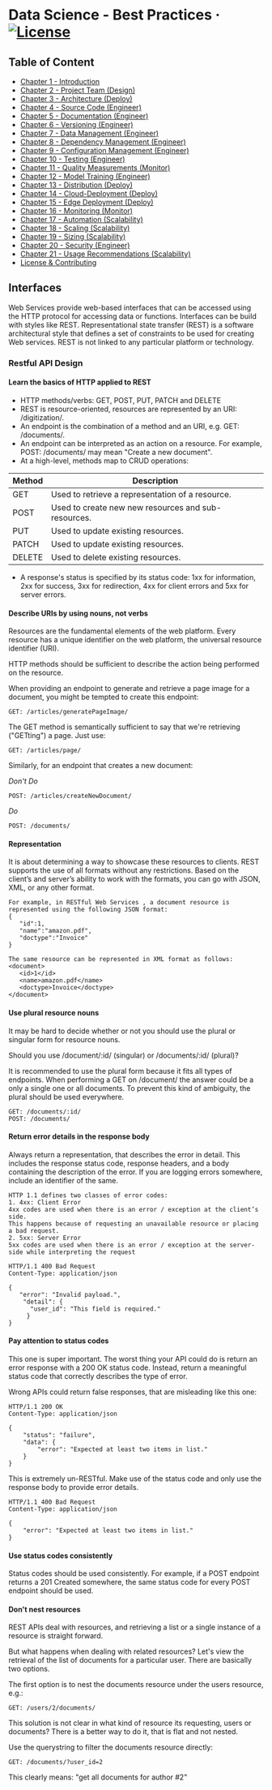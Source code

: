 # Data Science - Best Practices &middot; [![License](https://img.shields.io/badge/license-CC%20BY%204.0-blue)](./LICENSE.txt)

## Table of Content

- [Chapter 1 - Introduction](./readme.md#chapter-1---introduction)
- [Chapter 2 - Project Team (Design)](./project_team.md#chapter-2---project-team)
- [Chapter 3 - Architecture (Deploy)](./architecture.md#chapter-3---architecture)
- [Chapter 4 - Source Code (Engineer)](./source_code.md#chapter-4---source-code)
- [Chapter 5 - Documentation (Engineer)](./documentation.md#chapter-5---documentation)
- [Chapter 6 - Versioning (Engineer)](./versioning.md#chapter-6---versioning)
- [Chapter 7 - Data Management (Engineer)](./data_management.md#chapter-7---data-management)
- [Chapter 8 - Dependency Management (Engineer)](./dependency_management.md#chapter-8---dependency-management)
- [Chapter 9 - Configuration Management (Engineer)](./configuration_management.md#chapter-9---configuration-management)
- [Chapter 10 - Testing (Engineer)](./testing.md#chapter-10---testing)
- [Chapter 11 - Quality Measurements (Monitor)](./quality_measurements.md#chapter-11---quality-measurements)
- [Chapter 12 - Model Training (Engineer)](./model_training.md#chapter-12---model-training)
- [Chapter 13 - Distribution (Deploy)](./distribution.md#chapter-13---distribution)
- [Chapter 14 - Cloud-Deployment (Deploy)](./cloud_deployment.md#chapter-14---cloud-deployment)
- [Chapter 15 - Edge Deployment (Deploy)](./edge_deployment.md#chapter-15---edge-deployment)
- [Chapter 16 - Monitoring (Monitor)](./monitoring.md#chapter-16---monitoring)
- [Chapter 17 - Automation (Scalability)](./automation.md#chapter-17---automation)
- [Chapter 18 - Scaling (Scalability)](./scaling.md#chapter-18---scaling)
- [Chapter 19 - Sizing (Scalability)](./sizing.md#chapter-19---sizing)
- [Chapter 20 - Security (Engineer)](./security.md#chapter-20---security)
- [Chapter 21 - Usage Recommendations (Scalability)](./recommendation.md#chapter-21---usage-recommendations)
- [License & Contributing](./license.md)

## Interfaces

Web Services provide web-based interfaces that can be accessed using the HTTP protocol for accessing data or functions. Interfaces can be build with styles like REST.
Representational state transfer (REST) is a software architectural style that defines a set of constraints to be used for creating Web services. REST is not linked to any particular platform or technology.

### Restful API Design

#### Learn the basics of HTTP applied to REST

- HTTP methods/verbs: GET, POST, PUT, PATCH and DELETE
- REST is resource-oriented, resources are represented by an URI: /digitization/.
- An endpoint is the combination of a method and an URI, e.g. GET: /documents/.
- An endpoint can be interpreted as an action on a resource. For example, POST: /documents/ may mean "Create a new document".
- At a high-level, methods map to CRUD operations: 
  
|   Method      | Description   |
| ------------- | ------------- |
|   GET 	      |  Used to retrieve a representation of a resource.|
|   POST 	      |  Used to create new new resources and sub-resources.|
|   PUT 	      |  Used to update existing resources.|
|   PATCH 	    |  Used to update existing resources.|
|   DELETE 	    |  Used to delete existing resources.|

- A response's status is specified by its status code: 1xx for information, 2xx for success, 3xx for redirection, 4xx for client errors and 5xx for server errors.

#### Describe URIs by using nouns, not verbs

Resources are the fundamental elements of the web platform. Every resource has a unique identifier on the web platform, the universal resource identifier (URI).

HTTP methods should be sufficient to describe the action being performed on the resource.

When providing an endpoint to generate and retrieve a page image for a document, you might be tempted to create this endpoint:

    GET: /articles/generatePageImage/   

The GET method is semantically sufficient to say that we're retrieving ("GETting") a page. Just use:

    GET: /articles/page/

Similarly, for an endpoint that creates a new document:

*Don't Do*

    POST: /articles/createNewDocument/

*Do*

    POST: /documents/

#### Representation

It is about determining a way to showcase these resources to clients. REST supports the use of all formats without any restrictions.
Based on the client’s and server’s ability to work with the formats, you can go with JSON, XML, or any other format.

    For example, in RESTful Web Services , a document resource is represented using the following JSON format:
    { 
       "id":1, 
       "name":"amazon.pdf", 
       "doctype":"Invoice" 
    }

    The same resource can be represented in XML format as follows:
    <document> 
       <id>1</id> 
       <name>amazon.pdf</name>
       <doctype>Invoice</doctype> 
    </document> 


#### Use plural resource nouns

It may be hard to decide whether or not you should use the plural or singular form for resource nouns.

Should you use /document/:id/ (singular) or /documents/:id/ (plural)?

It is recommended to use the plural form because it fits all types of endpoints. When performing a GET on /document/ the answer could be a only a single one or all documents. 
To prevent this kind of ambiguity, the plural should be used everywhere.

    GET: /documents/:id/
    POST: /documents/

#### Return error details in the response body

Always return a representation, that describes the error in detail. This includes the response status code, response headers, and a body containing the description of the error. If you are logging errors somewhere, include an identifier of the same.

    HTTP 1.1 defines two classes of error codes:
    1. 4xx: Client Error
    4xx codes are used when there is an error / exception at the client’s side. 
    This happens because of requesting an unavailable resource or placing a bad request.
    2. 5xx: Server Error
    5xx codes are used when there is an error / exception at the server-side while interpreting the request

    HTTP/1.1 400 Bad Request
    Content-Type: application/json

    {
       "error": "Invalid payload.",
        "detail": {
          "user_id": "This field is required."
         }
    }

#### Pay attention to status codes

This one is super important. The worst thing your API could do is return an error response with a 200 OK status code. Instead, return a meaningful status code that correctly describes the type of error.

Wrong APIs could return false responses, that are misleading like this one:

    HTTP/1.1 200 OK
    Content-Type: application/json

    {
        "status": "failure",
        "data": {
            "error": "Expected at least two items in list."
        }
    }

This is extremely un-RESTful. Make use of the status code and only use the response body to provide error details.

    HTTP/1.1 400 Bad Request
    Content-Type: application/json

    {
        "error": "Expected at least two items in list."
    }

#### Use status codes consistently

Status codes should be used consistently. For example, if a POST endpoint returns a 201 Created somewhere, the same status code for every POST endpoint should be used. 

#### Don't nest resources

REST APIs deal with resources, and retrieving a list or a single instance of a resource is straight forward. 

But what happens when dealing with related resources? Let's view the retrieval of the list of documents for a particular user. There are basically two options.

The first option is to nest the documents resource under the users resource, e.g.:

    GET: /users/2/documents/

This solution is not clear in what kind of resource its requesting, users or documents? There is a better way to do it, that is flat and not nested.

Use the querystring to filter the documents resource directly:

    GET: /documents/?user_id=2

This clearly means: "get all documents for author #2"
